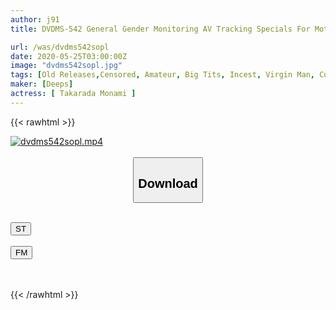 ```yaml
---
author: j91
title: DVDMS-542 General Gender Monitoring AV Tracking Specials For Mothers And Children Who Have Been Incested Special Beyond The Magic Mirror A Newly Married Father! A New Mom With Big Breasts And A Son Of A Virgin Are In A Closed Room With Only Two People, And A Brush Writing Is Made! !! After Doing A Diary, A Mother-in-law And A Son Have A Secret Incest Home To Their Father, Who Is Repeated Many Times ...

url: /was/dvdms542sopl
date: 2020-05-25T03:00:00Z
image: "dvdms542sopl.jpg"
tags: [Old Releases,Censored, Amateur, Big Tits, Incest, Virgin Man, Cuckold	]
maker: [Deeps]
actress: [ Takarada Monami ]
---
```



{{< rawhtml >}}

<div class="video" data-videoid="xgp9BQXxQ0fDRw">
    <a href="javascript:;">
        <img src="/was/dvdms542sopl/dvdms542sopl.jpg" width="WIDTH" height="HEIGHT" alt="dvdms542sopl.mp4" loading="lazy">
    </a>
</div>

<script type="text/javascript" src="https://j91.asia/asset/on-demand-st.js"></script>

<br>
  <link rel="stylesheet" href="https://j91.asia/asset/bs5.css">
  
  <center>
  <button class="btn btn-primary" type="button" data-bs-toggle="collapse" data-bs-target=".multi-collapse" aria-expanded="false" aria-controls="multiCollapseExample1 multiCollapseExample2"><h2>Download</h2></button></center>
</p>
<div class="row">
  <div class="col">
    <div class="collapse multi-collapse" id="multiCollapseExample1">
      <div class="card card-body">
	      	      <br>
<div class="buttons">  
<a href="https://streamtape.to/v/xgp9BQXxQ0fDRw" target="_blank"><button class="btn-hover color-3"><i class="fa fa-download"></i> ST</button></a></div>
    </div>
  </div>
</div>
  <div class="col">
    <div class="collapse multi-collapse" id="multiCollapseExample2">
      <div class="card card-body">
	      <br>
<div class="buttons">
    <a href="https://filemoon.sx/d/e3qunyvwcd6c" target="_blank"><button class="btn-hover color-8"><i class="fa fa-download"></i> FM</button></a></div>
<br><br>
      </div>
    </div>
  </div>
</div>

{{< /rawhtml >}}